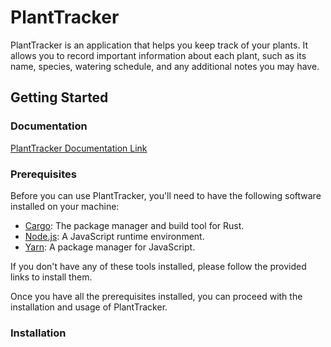# PlantTracker

PlantTracker is an application that helps you keep track of your plants. It allows you to record important information about each plant, such as its name, species, watering schedule, and any additional notes you may have.

## Getting Started

### Documentation

[PlantTracker Documentation Link](https://planttracker.dtrochow.ovh)

### Prerequisites

Before you can use PlantTracker, you'll need to have the following software installed on your machine:

- [Cargo](https://doc.rust-lang.org/cargo/getting-started/installation.html): The package manager and build tool for Rust.
- [Node.js](https://nodejs.org/en/download/): A JavaScript runtime environment.
- [Yarn](https://classic.yarnpkg.com/en/docs/install): A package manager for JavaScript.

If you don't have any of these tools installed, please follow the provided links to install them.

Once you have all the prerequisites installed, you can proceed with the installation and usage of PlantTracker.

### Installation
